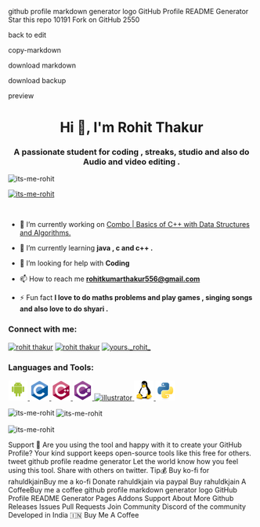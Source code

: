github profile markdown generator logo
GitHub Profile README Generator
Star this repo
10191
Fork on GitHub
2550

back to edit

copy-markdown

download markdown

download backup

preview
<h1 align="center">Hi 👋, I'm Rohit Thakur</h1>
<h3 align="center">A passionate student for coding , streaks, studio and also do Audio and video editing .</h3>

<p align="left"> <img src="https://komarev.com/ghpvc/?username=its-me-rohit&label=Profile%20views&color=0e75b6&style=flat" alt="its-me-rohit" /> </p>

<p align="left"> <a href="https://github.com/ryo-ma/github-profile-trophy"><img src="https://github-profile-trophy.vercel.app/?username=its-me-rohit" alt="its-me-rohit" /></a> </p>

<p align="left"> <a href="https://twitter.com/" target="blank"><img src="https://img.shields.io/twitter/follow/?logo=twitter&style=for-the-badge" alt="" /></a> </p>

- 🔭 I’m currently working on [Combo | Basics of C++ with Data Structures and Algorithms.](https://classroom.codingninjas.com/app/classroom/courses?enter-tooltip=false)

- 🌱 I’m currently learning **java , c and c++ .**

- 🤝 I’m looking for help with **Coding**

- 📫 How to reach me **rohitkumarthakur556@gmail.com**

- ⚡ Fun fact **I love to do maths problems and play games , singing songs and also love to do shyari .**

<h3 align="left">Connect with me:</h3>
<p align="left">
<a href="https://linkedin.com/in/rohit thakur" target="blank"><img align="center" src="https://raw.githubusercontent.com/rahuldkjain/github-profile-readme-generator/master/src/images/icons/Social/linked-in-alt.svg" alt="rohit thakur" height="30" width="40" /></a>
<a href="https://fb.com/rohit thakur" target="blank"><img align="center" src="https://raw.githubusercontent.com/rahuldkjain/github-profile-readme-generator/master/src/images/icons/Social/facebook.svg" alt="rohit thakur" height="30" width="40" /></a>
<a href="https://instagram.com/yours._rohit_" target="blank"><img align="center" src="https://raw.githubusercontent.com/rahuldkjain/github-profile-readme-generator/master/src/images/icons/Social/instagram.svg" alt="yours._rohit_" height="30" width="40" /></a>
</p>

<h3 align="left">Languages and Tools:</h3>
<p align="left"> <a href="https://developer.android.com" target="_blank" rel="noreferrer"> <img src="https://raw.githubusercontent.com/devicons/devicon/master/icons/android/android-original-wordmark.svg" alt="android" width="40" height="40"/> </a> <a href="https://www.cprogramming.com/" target="_blank" rel="noreferrer"> <img src="https://raw.githubusercontent.com/devicons/devicon/master/icons/c/c-original.svg" alt="c" width="40" height="40"/> </a> <a href="https://www.w3schools.com/cpp/" target="_blank" rel="noreferrer"> <img src="https://raw.githubusercontent.com/devicons/devicon/master/icons/cplusplus/cplusplus-original.svg" alt="cplusplus" width="40" height="40"/> </a> <a href="https://www.w3schools.com/cs/" target="_blank" rel="noreferrer"> <img src="https://raw.githubusercontent.com/devicons/devicon/master/icons/csharp/csharp-original.svg" alt="csharp" width="40" height="40"/> </a> <a href="https://www.adobe.com/in/products/illustrator.html" target="_blank" rel="noreferrer"> <img src="https://www.vectorlogo.zone/logos/adobe_illustrator/adobe_illustrator-icon.svg" alt="illustrator" width="40" height="40"/> </a> <a href="https://www.linux.org/" target="_blank" rel="noreferrer"> <img src="https://raw.githubusercontent.com/devicons/devicon/master/icons/linux/linux-original.svg" alt="linux" width="40" height="40"/> </a> <a href="https://www.python.org" target="_blank" rel="noreferrer"> <img src="https://raw.githubusercontent.com/devicons/devicon/master/icons/python/python-original.svg" alt="python" width="40" height="40"/> </a> </p>

<p><img align="left" src="https://github-readme-stats.vercel.app/api/top-langs?username=its-me-rohit&show_icons=true&locale=en&layout=compact" alt="its-me-rohit" /></p>

<p>&nbsp;<img align="center" src="https://github-readme-stats.vercel.app/api?username=its-me-rohit&show_icons=true&locale=en" alt="its-me-rohit" /></p>

<p><img align="center" src="https://github-readme-streak-stats.herokuapp.com/?user=its-me-rohit&" alt="its-me-rohit" /></p>

Support 🙏
Are you using the tool and happy with it to create your GitHub Profile?
Your kind support keeps open-source tools like this free for others.
tweet github profile readme generator
Let the world know how you feel using this tool. Share with others on twitter.
Tip💰
Buy ko-fi for rahuldkjainBuy me a ko-fi
Donate rahuldkjain via paypal
Buy rahuldkjain A CoffeeBuy me a coffee
github profile markdown generator logo
GitHub Profile README Generator
Pages
Addons
Support
About
More
Github
Releases
Issues
Pull Requests
Join Community
Discord of the community
Developed in India 🇮🇳
Buy Me A Coffee
